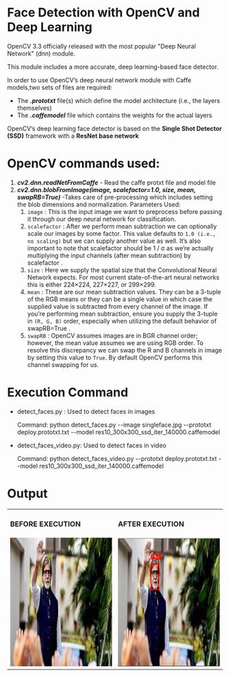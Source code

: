 # Face Detection with OpenCV and Deep Learning

OpenCV 3.3 officially released with the most popular "Deep Neural Network" (dnn) module.

This module includes a more accurate, deep learning-based face detector.

In order to use OpenCV’s deep neural network module with Caffe models,two sets of files are required:

* The ***.prototxt*** file(s) which define the model architecture (i.e., the layers themselves)
* The ***.caffemodel*** file which contains the weights for the actual layers

OpenCV’s deep learning face detector is based on the **Single Shot Detector (SSD)** framework with a **ResNet base network**

# OpenCV commands used:

1) ***cv2.dnn.readNetFromCaffe*** - Read the caffe protxt file and model file
2) ***cv2.dnn.blobFromImage(image, scalefactor=1.0, size, mean, swapRB=True)*** -Takes care of pre-processing which includes setting the blob dimensions and normalization.
 Parameters Used:
    1) `image` : This is the input image we want to preprocess before passing it through our deep neural network for classification.
    2) `scalefactor` : After we perform mean subtraction we can optionally scale our images by some factor. This value defaults to `1.0 (i.e., no scaling)` but we can supply another value as well. It’s also important to note that scalefactor should be 1 / σ as we’re actually multiplying the input channels (after mean subtraction) by scalefactor .
    3) `size` : Here we supply the spatial size that the Convolutional Neural Network expects. For most current state-of-the-art neural networks this is either 224×224, 227×227, or 299×299.
    4) `mean` : These are our mean subtraction values. They can be a 3-tuple of the RGB means or they can be a single value in which case the supplied value is subtracted from every channel of the image. If you’re performing mean subtraction, ensure you supply the 3-tuple in `(R, G, B)` order, especially when utilizing the default behavior of swapRB=True .
    5) `swapRB` : OpenCV assumes images are in BGR channel order; however, the mean value assumes we are using RGB order. To resolve this discrepancy we can swap the R and B channels in image by setting this value to `True`. By default OpenCV performs this channel swapping for us.
    
# Execution Command
* detect_faces.py : Used to detect faces in images

  Command: python detect_faces.py --image singleface.jpg --prototxt deploy.prototxt.txt --model res10_300x300_ssd_iter_140000.caffemodel
  
* detect_faces_video.py: Used to detect faces in video

  Command: python detect_faces_video.py --prototxt deploy.prototxt.txt --model res10_300x300_ssd_iter_140000.caffemodel

# Output

<table>
  <tr>
     <td> <h3>BEFORE EXECUTION</h3> </td>
     <td> <h3>AFTER EXECUTION</h3> </td>
  </tr>
  <tr>
    <td> <img src="singleface.jpg"  alt="1" width = 1400px height = 300px ></td>
    <td><img src="singlefacedetect.png" alt="2" width = 1400px height = 300px></td>
   </tr> 
</table>

